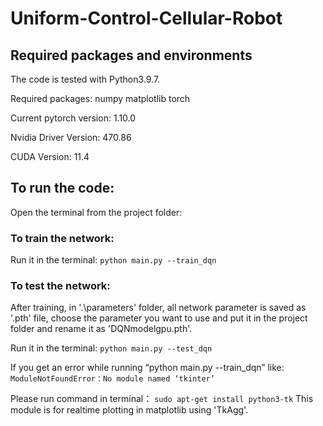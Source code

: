 # Uniform-Control-Cellular-Robot
## Required packages and environments
The code is tested with Python3.9.7.

Required packages: numpy matplotlib torch

Current pytorch version: 1.10.0

Nvidia Driver Version: 470.86       

CUDA Version: 11.4   
## To run the code:
Open the terminal from the project folder:
### To train the network: 
Run it in the terminal: `python main.py --train_dqn`

### To test the network:  
After training, in '.\parameters' folder, all network parameter is saved as '.pth' file, choose the parameter you want to use and put it in the project folder and rename it as 'DQNmodelgpu.pth'.

Run it in the terminal: `python main.py --test_dqn`

If you get an error while running “python main.py --train_dqn” like:
`ModuleNotFoundError：No module named ‘tkinter’`

Please run command in terminal： `sudo apt-get install python3-tk`
This module is for realtime plotting in matplotlib using 'TkAgg'.
